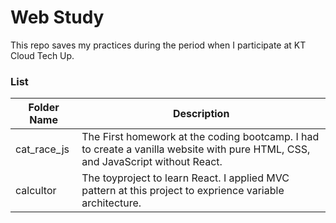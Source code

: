 # Web Study
This repo saves my practices during the period when I participate at KT Cloud Tech Up.<br/>
<divider/> 
### List
| Folder Name | Description |
|------|------|
| cat_race_js | The First homework at the coding bootcamp. I had to create a vanilla website with pure HTML, CSS, and JavaScript without React.|
| calcultor | The toyproject to learn React. I applied MVC pattern at this project to exprience variable architecture. |
